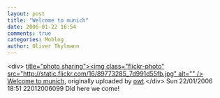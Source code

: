 ```yaml
---
layout: post
title: "Welcome to munich"
date: 2006-01-22 16:54
comments: true
categories: Moblog
author: Oliver Thylmann
---
```



&lt;div&gt;	[ title=&quot;photo sharing&quot;&gt;&lt;img class=&quot;flickr-photo&quot; src=&quot;http://static.flickr.com/16/89773285_7d991d55fb.jpg&quot; alt=&quot;&quot; /&gt;](http://www.flickr.com/photos/oliver/89773285/)	[Welcome to munich](http://www.flickr.com/photos/oliver/89773285/), originally uploaded by [owt](http://www.flickr.com/people/oliver/).&lt;/div&gt;					Sun 22/01/2006 18:51 22012006099 Dld here we come!



